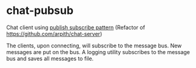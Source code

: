 # chat-pubsub
Chat client using [publish subscribe pattern](https://en.wikipedia.org/wiki/Publish%E2%80%93subscribe_pattern) (Refactor of https://github.com/arpith/chat-server)

The clients, upon connecting, will subscribe to the message bus. New messages are put on the bus. 
A logging utility subscribes to the message bus and saves all messages to file.
